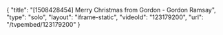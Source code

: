 {
    "title": "[1508428454] Merry Christmas from Gordon - Gordon Ramsay",
    "type": "solo",
    "layout": "iframe-static",
    "videoId": "123179200",
    "url": "\/tvpembed\/123179200"
}